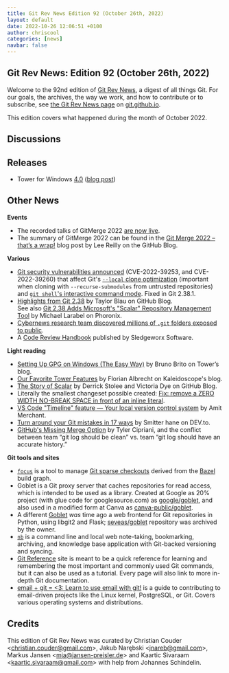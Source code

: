 ```yaml
---
title: Git Rev News Edition 92 (October 26th, 2022)
layout: default
date: 2022-10-26 12:06:51 +0100
author: chriscool
categories: [news]
navbar: false
---
```


## Git Rev News: Edition 92 (October 26th, 2022)

Welcome to the 92nd edition of [Git Rev News](https://git.github.io/rev_news/rev_news/),
a digest of all things Git. For our goals, the archives, the way we work, and how to contribute or to
subscribe, see [the Git Rev News page](https://git.github.io/rev_news/rev_news/) on [git.github.io](http://git.github.io).

This edition covers what happened during the month of October 2022.

## Discussions

<!---
### General
-->

<!---
### Reviews
-->

<!---
### Support
-->

<!---
## Developer Spotlight:
-->

## Releases

+ Tower for Windows [4.0](https://www.git-tower.com/release-notes/windows?show_tab=release-notes) ([blog post](https://www.git-tower.com/blog/tower-windows-4/))


## Other News

__Events__

+ The recorded talks of GitMerge 2022 [are now live](https://www.youtube.com/playlist?list=PL0lo9MOBetEGEAs1D28ExRQONnX-uZ3Wf).
+ The summary of GitMerge 2022 can be found in the
  [Git Merge 2022 – that’s a wrap!](https://github.blog/2022-10-21-git-merge-2022-mission-report/)
  blog post by Lee Reilly on the GitHub Blog.


__Various__

+ [Git security vulnerabilities announced](https://github.blog/2022-10-18-git-security-vulnerabilities-announced/)
  (CVE-2022-39253, and CVE-2022-39260) that affect Git's [`--local` clone optimization](https://git-scm.com/docs/git-clone#Documentation/git-clone.txt---local)
  (important when cloning with `--recurse-submodules` from untrusted repositories)
  and [`git shell`'s interactive command mode](https://git-scm.com/docs/git-shell#_interactive_useA).
  Fixed in Git 2.38.1.
+ [Highlights from Git 2.38](https://github.blog/2022-10-03-highlights-from-git-2-38/)
  by Taylor Blau on GitHub Blog.<br>
  See also [Git 2.38 Adds Microsoft's "Scalar" Repository Management Tool](https://www.phoronix.com/news/Git-2.38-Released)
  by Michael Larabel on Phoronix.
+ [Cybernews research team discovered millions of `.git` folders exposed to public](https://cybernews.com/security/millions-git-folders-exposed/).
+ A [Code Review Handbook](https://www.sledgeworx.io/code-review-handbook/) published by Sledgeworx Software.


__Light reading__

+ [Setting Up GPG on Windows (The Easy Way)](https://www.git-tower.com/blog/setting-up-gpg-windows/) by Bruno Brito on Tower’s blog.
+ [Our Favorite Tower Features](https://blog.kaleidoscope.app/2022/10/18/our-l33t-tower-features/) by Florian Albrecht on Kaleidoscope's blog.
+ [The Story of Scalar](https://github.blog/2022-10-13-the-story-of-scalar/)
  by Derrick Stolee and Victoria Dye on GitHub Blog.
+ Literally the smallest changeset possible created:
  [Fix: remove a ZERO WIDTH NO-BREAK SPACE in front of an inline literal](https://github.com/spyder-ide/spyder-docs/pull/332).
+ [VS Code "Timeline" feature — Your local version control system](https://www.amitmerchant.com/vs-code-timeline-your-local-version-control-system/)
  by Amit Merchant.
+ [Turn around your Git mistakes in 17 ways](https://dev.to/smitterhane/turn-around-your-git-mistakes-in-17-ways-2mn1)
  by Smitter hane on DEV\.to.
+ [GitHub's Missing Merge Option](https://tylercipriani.com/blog/2022/09/30/githubs-missing-merge-option/)
  by Tyler Cipriani, and the conflict between
  team “git log should be clean” vs. team “git log should have an accurate history.”

<!---
__Easy watching__
-->

__Git tools and sites__

+ [`focus`](https://github.com/twitter/focus) is a tool to manage
  [Git sparse checkouts](https://github.blog/2020-01-17-bring-your-monorepo-down-to-size-with-sparse-checkout/)
  derived from the [Bazel](https://bazel.build/) build graph.
+ Goblet is a Git proxy server that caches repositories for read access,
  which is intended to be used as a library.
  Created at Google as 20% project (with glue code for googlesource.com)
  as [google/goblet](https://github.com/google/goblet),
  and also used in a modified form at Canva
  as [canva-public/goblet](https://github.com/canva-public/goblet).
+ A different [Goblet](https://pythonhosted.org/goblet/)
  _was_ time ago a web frontend for Git repositories in Python,
  using libgit2 and Flask; [seveas/goblet](https://github.com/seveas/goblet)
  repository was archived by the owner.
+ [`nb`](https://xwmx.github.io/nb/) is a command line and local web
  note-taking, bookmarking, archiving, and knowledge base application
  with Git-backed versioning and syncing.
+ [Git Reference](http://git.github.io/git-reference/) site is meant to be a
  quick reference for learning and remembering the most important and commonly
  used Git commands, but it can also be used as a tutorial. Every page will also
  link to more in-depth Git documentation.
+ [email + git = <3: Learn to use email with git!](https://git-send-email.io/)
  is a guide to contributing to email-driven projects like the Linux kernel, PostgreSQL, or Git.
  Covers various operating systems and distributions.


## Credits

This edition of Git Rev News was curated by
Christian Couder &lt;<christian.couder@gmail.com>&gt;,
Jakub Narębski &lt;<jnareb@gmail.com>&gt;,
Markus Jansen &lt;<mja@jansen-preisler.de>&gt; and
Kaartic Sivaraam &lt;<kaartic.sivaraam@gmail.com>&gt;
with help from Johannes Schindelin.
